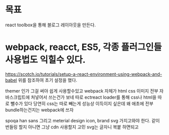 # 목표 

react toolbox을 통해 블로그 레이아웃을 만든다. 

# webpack, reacct, ES5, 각종 플러그인들 사용법도 익힐수 있다. 

https://scotch.io/tutorials/setup-a-react-environment-using-webpack-and-babel
위를 참조하여 초기 설정을 했다.


themer 인가 그걸 써야 쉽게 사용할수있고 
webpack 자체가 html css 이미지 전부 자바스크립트에 처넣어서 쓰는건가 보네 
따로 ectreact loader를 통해 css나 html을 따로 뺄수가 있다 
당연히 css는 따로 빼는게 성능상 이득이지 싶은데 왜 애초에 전부 bundle하는건지는 webpack에 쓰자 

spoqa han sans 그리고  meterial design icon, brand svg 가지고와야 한다. 
같이 번들링 할지 아니면 그냥 cdn 사용할지 고민 svg는 글자니 복붙 하면되고 

